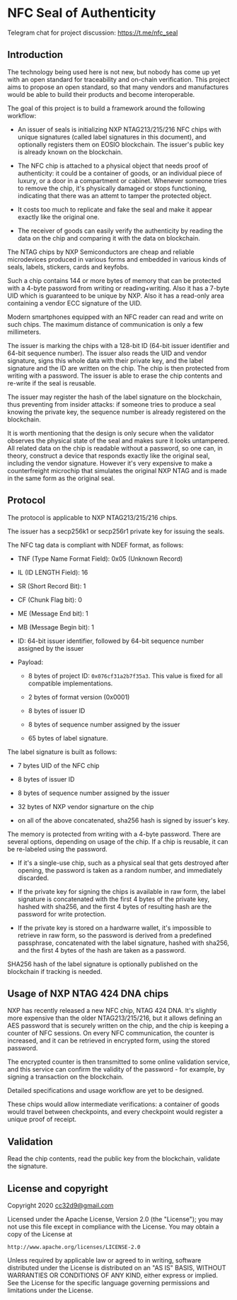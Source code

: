 NFC Seal of Authenticity
========================

Telegram chat for project discussion: https://t.me/nfc_seal

Introduction
------------

The technology being used here is not new, but nobody has come up yet
with an open standard for traceability and on-chain verification. This
project aims to propose an open standard, so that many vendors and
manufactures would be able to build their products and become
interoperable.


The goal of this project is to build a framework around the following
workflow:


* An issuer of seals is initializing NXP NTAG213/215/216 NFC chips
  with unique signatures (called label signatures in this document),
  and optionally registers them on EOSIO blockchain. The issuer's
  public key is already known on the blockchain.


* The NFC chip is attached to a physical object that needs proof of
  authenticity: it could be a container of goods, or an individual
  piece of luxury, or a door in a compartment or cabinet. Whenever
  someone tries to remove the chip, it's physically damaged or stops
  functioning, indicating that there was an attemt to tamper the
  protected object.


* It costs too much to replicate and fake the seal and make it appear
  exactly like the original one.

* The receiver of goods can easily verify the authenticity by reading
  the data on the chip and comparing it with the data on blockchain.


The NTAG chips by NXP Semiconductors are cheap and reliable
microdevices produced in various forms and embedded in various kinds
of seals, labels, stickers, cards and keyfobs.

Such a chip contains 144 or more bytes of memory that can be protected
with a 4-byte password from writing or reading+writing. Also it has a
7-byte UID which is guaranteed to be unique by NXP. Also it has a
read-only area containing a vendor ECC signature of the UID.

Modern smartphones equipped with an NFC reader can read and write on
such chips. The maximum distance of communication is only a few
millimeters.


The issuer is marking the chips with a 128-bit ID (64-bit issuer
identifier and 64-bit sequence number). The issuer also reads the UID
and vendor signature, signs this whole data with their private key,
and the label signature and the ID are written on the chip. The chip
is then protected from writing with a password. The issuer is able to
erase the chip contents and re-write if the seal is reusable.

The issuer may register the hash of the label signature on the
blockchain, thus preventing from insider attacks: if someone tries to
produce a seal knowing the private key, the sequence number is already
registered on the blockchain.

It is worth mentioning that the design is only secure when the
validator observes the physical state of the seal and makes sure it
looks untampered. All related data on the chip is readable without a
password, so one can, in theory, construct a device that responds
exactly like the original seal, including the vendor
signature. However it's very expensive to make a counterfreight
microchip that simulates the original NXP NTAG and is made in the same
form as the original seal.



Protocol
--------

The protocol is applicable to NXP NTAG213/215/216 chips.

The issuer has a secp256k1 or secp256r1 private key for issuing the
seals.

The NFC tag data is compliant with NDEF format, as follows:

* TNF (Type Name Format Field): 0x05 (Unknown Record)

* IL (ID LENGTH Field): 16

* SR (Short Record Bit): 1

* CF (Chunk Flag bit): 0

* ME (Message End bit): 1

* MB (Message Begin bit): 1

* ID: 64-bit issuer identifier, followed by 64-bit sequence number
  assigned by the issuer

* Payload:

  * 8 bytes of project ID: `0x076cf31a2b7f35a3`. This value is fixed
    for all compatible implementations.
  
  * 2 bytes of format version (0x0001)

  * 8 bytes of issuer ID 
  
  * 8 bytes of sequence number assigned by the issuer
        
  * 65 bytes of label signature.



The label signature is built as follows:

* 7 bytes UID of the NFC chip

* 8 bytes of issuer ID 

* 8 bytes of sequence number assigned by the issuer

* 32 bytes of NXP vendor signarture on the chip

* on all of the above concatenated, sha256 hash is signed by issuer's key.


The memory is protected from writing with a 4-byte password. There are
several options, depending on usage of the chip. If a chip is
reusable, it can be re-labeled using the password.

* If it's a single-use chip, such as a physical seal that gets
  destroyed after opening, the password is taken as a random number,
  and immediately discarded.


* If the private key for signing the chips is available in raw form,
  the label signature is concatenated with the first 4 bytes of the
  private key, hashed with sha256, and the first 4 bytes of resulting
  hash are the password for write protection.

* If the private key is stored on a hardwarre wallet, it's impossible
  to retrieve in raw form, so the password is derived from a
  predefined passphrase, concatenated with the label signature, hashed
  with sha256, and the first 4 bytes of the hash are taken as a
  password.



SHA256 hash of the label signature is optionally published on the
blockchain if tracking is needed.


Usage of NXP NTAG 424 DNA chips
-------------------------------

NXP has recently released a new NFC chip, NTAG 424 DNA. It's slightly
more expensive than the older NTAG213/215/216, but it allows defining
an AES password that is securely written on the chip, and the chip is
keeping a counter of NFC sessions. On every NFC communication, the
counter is increased, and it can be retrieved in encrypted form, using
the stored password.

The encrypted counter is then transmitted to some online validation
service, and this service can confirm the validity of the password -
for example, by signing a transaction on the blockchain.

Detailed specifications and usage workflow are yet to be designed.

These chips would allow intermediate verifications: a container of
goods would travel between checkpoints, and every checkpoint would
register a unique proof of receipt.


Validation
----------

Read the chip contents, read the public key from the blockchain,
validate the signature.



License and copyright
---------------------

Copyright 2020 cc32d9@gmail.com

Licensed under the Apache License, Version 2.0 (the "License");
you may not use this file except in compliance with the License.
You may obtain a copy of the License at

    http://www.apache.org/licenses/LICENSE-2.0

Unless required by applicable law or agreed to in writing, software
distributed under the License is distributed on an "AS IS" BASIS,
WITHOUT WARRANTIES OR CONDITIONS OF ANY KIND, either express or implied.
See the License for the specific language governing permissions and
limitations under the License.
